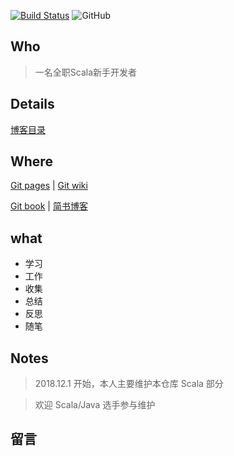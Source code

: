[![Build Status](https://travis-ci.org/jxnu-liguobin/cs-summary-reflection.svg?branch=master)](https://travis-ci.org/jxnu-liguobin/cs-summary-reflection)
![GitHub](https://img.shields.io/github/license/jxnu-liguobin/cs-summary-reflection.svg)

## Who

> 一名全职Scala新手开发者

## Details

[博客目录](http://dreamylost.cn/SUMMARY)

## Where

[Git pages](http://dreamylost.cn/) | [Git wiki](https://github.com/jxnu-liguobin/cs-summary-reflection/wiki) 

[Git book](https://dreamylost.gitbook.io) | [简书博客](https://www.jianshu.com/u/d1873cb152cf)

## what

* 学习 
* 工作
* 收集 
* 总结 
* 反思 
* 随笔

## Notes

> 2018.12.1 开始，本人主要维护本仓库 Scala 部分

> 欢迎 Scala/Java 选手参与维护

## 留言
 
 <div id="SOHUCS" sid="请将此处替换为配置SourceID的语句"></div>
 <script charset="utf-8" type="text/javascript" src="https://changyan.sohu.com/upload/changyan.js" ></script>
 <script type="text/javascript">
 window.changyan.api.config({
 appid: 'cytoujWAK',
 conf: 'prod_a5eeb71014cde58c3021c5162316c2b7'
 });
 </script>
